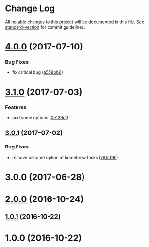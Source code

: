 # Change Log

All notable changes to this project will be documented in this file. See [standard-version](https://github.com/conventional-changelog/standard-version) for commit guidelines.

<a name="4.0.0"></a>
# [4.0.0](https://github.com/suzuki-shunsuke/ansible-gvm/compare/3.1.0...v4.0.0) (2017-07-10)


### Bug Fixes

* fix critical bug ([a558bb6](https://github.com/suzuki-shunsuke/ansible-gvm/commit/a558bb6))



<a name="3.1.0"></a>
# [3.1.0](https://github.com/suzuki-shunsuke/ansible-gvm/compare/3.0.1...3.1.0) (2017-07-03)


### Features

* add some options ([0e129c1](https://github.com/suzuki-shunsuke/ansible-gvm/commit/0e129c1))



<a name="3.0.1"></a>
## [3.0.1](https://github.com/suzuki-shunsuke/ansible-gvm/compare/3.0.0...3.0.1) (2017-07-02)

### Bug Fixes

* remove become option at homebrew tasks ([791cf96](https://github.com/suzuki-shunsuke/ansible-gvm/commit/791cf96))



<a name="3.0.0"></a>
# [3.0.0](https://github.com/suzuki-shunsuke/ansible-gvm/compare/2.0.0...3.0.0) (2017-06-28)



<a name="2.0.0"></a>
# [2.0.0](https://github.com/suzuki-shunsuke/ansible-gvm/compare/1.0.1...2.0.0) (2016-10-24)



<a name="1.0.1"></a>
## [1.0.1](https://github.com/suzuki-shunsuke/ansible-gvm/compare/1.0.0...1.0.1) (2016-10-22)



<a name="1.0.0"></a>
# 1.0.0 (2016-10-22)
